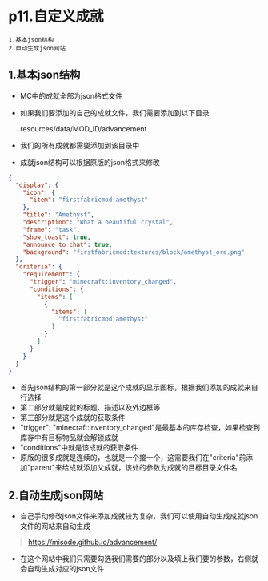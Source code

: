 # p11.自定义成就

    1.基本json结构
    2.自动生成json网站

## 1.基本json结构
- MC中的成就全部为json格式文件
- 如果我们要添加的自己的成就文件，我们需要添加到以下目录


    resources/data/MOD_ID/advancement


- 我们的所有成就都需要添加到该目录中
- 成就json结构可以根据原版的json格式来修改
```json
{
  "display": {
    "icon": {
      "item": "firstfabricmod:amethyst"
    },
    "title": "Amethyst",
    "description": "What a beautiful crystal",
    "frame": "task",
    "show_toast": true,
    "announce_to_chat": true,
    "background": "firstfabricmod:textures/block/amethyst_ore.png"
  },
  "criteria": {
    "requirement": {
      "trigger": "minecraft:inventory_changed",
      "conditions": {
        "items": [
          {
            "items": [
              "firstfabricmod:amethyst"
            ]
          }
        ]
      }
    }
  }
}
```
- 首先json结构的第一部分就是这个成就的显示图标，根据我们添加的成就来自行选择
- 第二部分就是成就的标题、描述以及外边框等
- 第三部分就是这个成就的获取条件
- "trigger": "minecraft:inventory_changed"是最基本的库存检查，如果检查到库存中有目标物品就会解锁成就
- "conditions"中就是该成就的获取条件
- 原版的很多成就是连续的，也就是一个接一个，这需要我们在"criteria"前添加"parent"来给成就添加父成就，该处的参数为成就的目标目录文件名


## 2.自动生成json网站
- 自己手动修改json文件来添加成就较为复杂，我们可以使用自动生成成就json文件的网站来自动生成
>https://misode.github.io/advancement/
- 在这个网站中我们只需要勾选我们需要的部分以及填上我们要的参数，右侧就会自动生成对应的json文件

